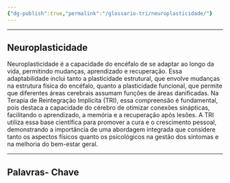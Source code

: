 ```yaml
---
{"dg-publish":true,"permalink":"/glossario-tri/neuroplasticidade/"}
---
```


---

## Neuroplasticidade


Neuroplasticidade é a capacidade do encéfalo de se adaptar ao longo da vida, permitindo mudanças, aprendizado e recuperação. Essa adaptabilidade inclui tanto a plasticidade estrutural, que envolve mudanças na estrutura física do encéfalo, quanto a plasticidade funcional, que permite que diferentes áreas cerebrais assumam funções de áreas danificadas. Na Terapia de Reintegração Implícita (TRI), essa compreensão é fundamental, pois destaca a capacidade do cérebro de otimizar conexões sinápticas, facilitando o aprendizado, a memória e a recuperação após lesões. A TRI utiliza essa base científica para promover a cura e o crescimento pessoal, demonstrando a importância de uma abordagem integrada que considere tanto os aspectos físicos quanto os psicológicos na gestão dos sintomas e na melhoria do bem-estar geral.


----

## Palavras- Chave


